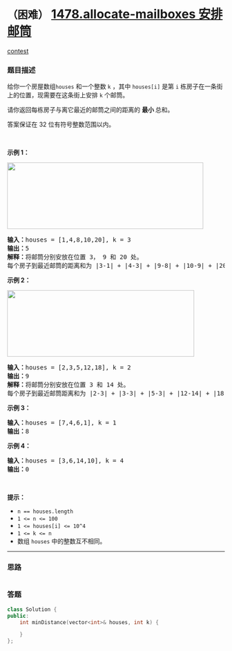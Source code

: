 # `（困难）` [1478.allocate-mailboxes 安排邮筒](https://leetcode-cn.com/problems/allocate-mailboxes/)

[contest](https://leetcode-cn.com/contest/biweekly-contest-28/problems/allocate-mailboxes/)

### 题目描述
<p>给你一个房屋数组<code>houses</code>&nbsp;和一个整数&nbsp;<code>k</code>&nbsp;，其中&nbsp;<code>houses[i]</code>&nbsp;是第 <code>i</code>&nbsp;栋房子在一条街上的位置，现需要在这条街上安排 <code>k</code>&nbsp;个邮筒。</p>

<p>请你返回每栋房子与离它最近的邮筒之间的距离的 <strong>最小 </strong>总和。</p>

<p>答案保证在 32 位有符号整数范围以内。</p>

<p>&nbsp;</p>

<p><strong>示例 1：</strong></p>

<p><img style="height: 154px; width: 454px;" src="https://assets.leetcode-cn.com/aliyun-lc-upload/uploads/2020/06/13/sample_11_1816.png" alt=""></p>

<pre><strong>输入：</strong>houses = [1,4,8,10,20], k = 3
<strong>输出：</strong>5
<strong>解释：</strong>将邮筒分别安放在位置 3， 9 和 20 处。
每个房子到最近邮筒的距离和为 |3-1| + |4-3| + |9-8| + |10-9| + |20-20| = 5 。
</pre>

<p><strong>示例 2：</strong></p>

<p><strong><img style="height: 154px; width: 433px;" src="https://assets.leetcode-cn.com/aliyun-lc-upload/uploads/2020/06/13/sample_2_1816.png" alt=""></strong></p>

<pre><strong>输入：</strong>houses = [2,3,5,12,18], k = 2
<strong>输出：</strong>9
<strong>解释：</strong>将邮筒分别安放在位置 3 和 14 处。
每个房子到最近邮筒距离和为 |2-3| + |3-3| + |5-3| + |12-14| + |18-14| = 9 。
</pre>

<p><strong>示例 3：</strong></p>

<pre><strong>输入：</strong>houses = [7,4,6,1], k = 1
<strong>输出：</strong>8
</pre>

<p><strong>示例 4：</strong></p>

<pre><strong>输入：</strong>houses = [3,6,14,10], k = 4
<strong>输出：</strong>0
</pre>

<p>&nbsp;</p>

<p><strong>提示：</strong></p>

<ul>
	<li><code>n == houses.length</code></li>
	<li><code>1 <= n&nbsp;<= 100</code></li>
	<li><code>1 <= houses[i] <= 10^4</code></li>
	<li><code>1 <= k <= n</code></li>
	<li>数组&nbsp;<code>houses</code>&nbsp;中的整数互不相同。</li>
</ul>


---
### 思路
```
```



### 答题
``` C++
class Solution {
public:
    int minDistance(vector<int>& houses, int k) {

    }
};
```




